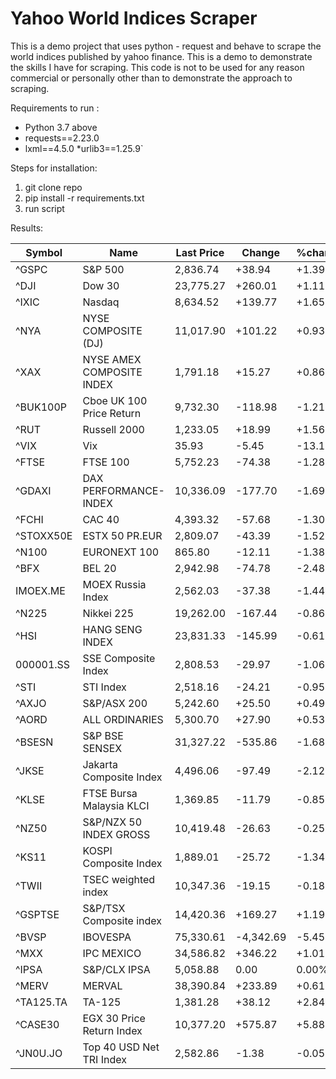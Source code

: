 # Yahoo World Indices Scraper

This is a demo project that uses python - request and behave to scrape the world indices published by yahoo finance. This is a demo to demonstrate the skills I have for scraping. This code is not to be used for any reason commercial or personally other than to demonstrate the approach to scraping.

Requirements to run :

* Python 3.7 above
* requests==2.23.0
* lxml==4.5.0
*urlib3==1.25.9`

Steps for installation:

1. git clone repo
1. pip install -r requirements.txt
1. run script

Results:

|Symbol    |Name                                    |Last Price     |Change         |%change        |
|----------|-------------------|---------------|---------------|---------------|
|^GSPC     |S&P 500             |2,836.74       |+38.94         |+1.39%         |
|^DJI      |Dow 30              |23,775.27      |+260.01        |+1.11%         |
|^IXIC     |Nasdaq              |8,634.52       |+139.77        |+1.65%         |
|^NYA      |NYSE COMPOSITE (DJ) |11,017.90      |+101.22        |+0.93%         |
|^XAX      |NYSE AMEX COMPOSITE INDEX|1,791.18       |+15.27         |+0.86%         |
|^BUK100P  |Cboe UK 100 Price Return|9,732.30       |-118.98        |-1.21%         |
|^RUT      |Russell 2000        |1,233.05       |+18.99         |+1.56%         |
|^VIX      |Vix                 |35.93          |-5.45          |-13.17%        |
|^FTSE     |FTSE 100            |5,752.23       |-74.38         |-1.28%         |
|^GDAXI    |DAX PERFORMANCE-INDEX|10,336.09      |-177.70        |-1.69%         |
|^FCHI     |CAC 40              |4,393.32       |-57.68         |-1.30%         |
|^STOXX50E |ESTX 50 PR.EUR      |2,809.07       |-43.39         |-1.52%         |
|^N100     |EURONEXT 100        |865.80         |-12.11         |-1.38%         |
|^BFX      |BEL 20              |2,942.98       |-74.78         |-2.48%         |
|IMOEX.ME  |MOEX Russia Index   |2,562.03       |-37.38         |-1.44%         |
|^N225     |Nikkei 225          |19,262.00      |-167.44        |-0.86%         |
|^HSI      |HANG SENG INDEX     |23,831.33      |-145.99        |-0.61%         |
|000001.SS |SSE Composite Index |2,808.53       |-29.97         |-1.06%         |
|^STI      |STI Index           |2,518.16       |-24.21         |-0.95%         |
|^AXJO     |S&P/ASX 200         |5,242.60       |+25.50         |+0.49%         |
|^AORD     |ALL ORDINARIES      |5,300.70       |+27.90         |+0.53%         |
|^BSESN    |S&P BSE SENSEX      |31,327.22      |-535.86        |-1.68%         |
|^JKSE     |Jakarta Composite Index|4,496.06       |-97.49         |-2.12%         |
|^KLSE     |FTSE Bursa Malaysia KLCI|1,369.85       |-11.79         |-0.85%         |
|^NZ50     |S&P/NZX 50 INDEX GROSS|10,419.48      |-26.63         |-0.25%         |
|^KS11     |KOSPI Composite Index|1,889.01       |-25.72         |-1.34%         |
|^TWII     |TSEC weighted index |10,347.36      |-19.15         |-0.18%         |
|^GSPTSE   |S&P/TSX Composite index|14,420.36      |+169.27        |+1.19%         |
|^BVSP     |IBOVESPA            |75,330.61      |-4,342.69      |-5.45%         |
|^MXX      |IPC MEXICO          |34,586.82      |+346.22        |+1.01%         |
|^IPSA     |S&P/CLX IPSA        |5,058.88       |0.00           |0.00%          |
|^MERV     |MERVAL              |38,390.84      |+233.89        |+0.61%         |
|^TA125.TA |TA-125              |1,381.28       |+38.12         |+2.84%         |
|^CASE30   |EGX 30 Price Return Index|10,377.20      |+575.87        |+5.88%         |
|^JN0U.JO  |Top 40 USD Net TRI Index|2,582.86       |-1.38          |-0.05%         |
